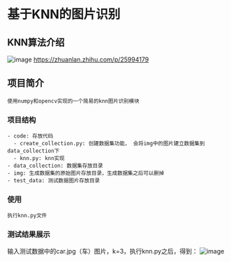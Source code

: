 # 基于KNN的图片识别

## KNN算法介绍
![image](https://github.com/2267770481/knn/assets/48823256/9ce91652-c420-4a2e-8490-63dbbfbf1368)
https://zhuanlan.zhihu.com/p/25994179
## 项目简介
```使用numpy和opencv实现的一个简易的knn图片识别模块```

### 项目结构
```
- code: 存放代码
  - create_collection.py: 创建数据集功能， 会将img中的图片建立数据集到data_collection下
  - knn.py: knn实现
- data_collection: 数据集存放目录
- img: 生成数据集的原始图片存放目录，生成数据集之后可以删掉
- test_data: 测试数据图片存放目录
```

### 使用
```
执行knn.py文件
```

### 测试结果展示
输入测试数据中的car.jpg（车）图片，k=3，执行knn.py之后，得到：
![image](https://github.com/2267770481/knn/assets/48823256/57c60e1e-3990-4d08-836e-7e5134a8ea4f)

